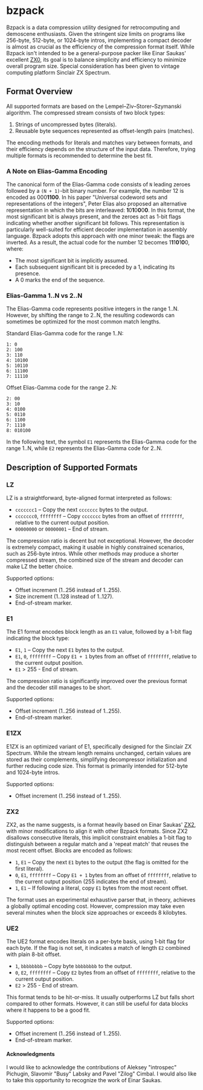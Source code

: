 # bzpack

Bzpack is a data compression utility designed for retrocomputing and demoscene enthusiasts. Given the stringent size limits
on programs like 256-byte, 512-byte, or 1024-byte intros, implementing a compact decoder is almost as crucial as the efficiency
of the compression format itself. While Bzpack isn't intended to be a general-purpose packer like Einar Saukas' excellent
[ZX0](https://github.com/einar-saukas/ZX0), its goal is to balance simplicity and efficiency to minimize overall program size.
Special consideration has been given to vintage computing platform Sinclair ZX Spectrum.

## Format Overview

All supported formats are based on the Lempel–Ziv–Storer–Szymanski algorithm. The compressed stream consists of two block types:

1. Strings of uncompressed bytes (literals).
2. Reusable byte sequences represented as offset-length pairs (matches).

The encoding methods for literals and matches vary between formats, and their efficiency depends on the structure of the input
data. Therefore, trying multiple formats is recommended to determine the best fit.

### A Note on Elias-Gamma Encoding

The canonical form of the Elias-Gamma code consists of `N` leading zeroes followed by a `(N + 1)`-bit binary number. For
example, the number 12 is encoded as 000**1100**. In his paper "Universal codeword sets and representations of the integers",
Peter Elias also proposed an alternative representation in which the bits are interleaved: **1**0**1**0**0**0**0**. In this
format, the most significant bit is always present, and the zeroes act as 1-bit flags indicating whether another significant
bit follows. This representation is particularly well-suited for efficient decoder implementation in assembly language.
Bzpack adopts this approach with one minor tweak: the flags are inverted. As a result, the actual code for the number 12
becomes 1**1**1**0**1**0**0, where:

* The most significant bit is implicitly assumed.
* Each subsequent significant bit is preceded by a 1, indicating its presence.
* A 0 marks the end of the sequence.

### Elias-Gamma 1..N vs 2..N

The Elias-Gamma code represents positive integers in the range 1..N. However, by shifting the range to 2..N, the resulting
codewords can sometimes be optimized for the most common match lengths.

Standard Elias-Gamma code for the range 1..N:
```
1: 0
2: 100
3: 110
4: 10100
5: 10110
6: 11100
7: 11110
```
Offset Elias-Gamma code for the range 2..N:
```
2: 00
3: 10
4: 0100
5: 0110
6: 1100
7: 1110
8: 010100
```
In the following text, the symbol `E1` represents the Elias-Gamma code for the range 1..N, while `E2` represents the
Elias-Gamma code for 2..N.

## Description of Supported Formats

### LZ

LZ is a straightforward, byte-aligned format interpreted as follows:

* `ccccccc1` – Copy the next `ccccccc` bytes to the output.
* `ccccccc0`, `ffffffff` – Copy `ccccccc` bytes from an offset of `ffffffff`, relative to the current output position.
* `00000000` or `00000001` – End of stream.

The compression ratio is decent but not exceptional. However, the decoder is extremely compact, making it usable in highly
constrained scenarios, such as 256-byte intros. While other methods may produce a shorter compressed stream, the combined size
of the stream and decoder can make LZ the better choice.

Supported options:

* Offset increment (1..256 instead of 1..255).
* Size increment (1..128 instead of 1..127).
* End-of-stream marker.

### E1

The E1 format encodes block length as an `E1` value, followed by a 1-bit flag indicating the block type:

* `E1`, `1` – Copy the next `E1` bytes to the output.
* `E1`, `0`, `ffffffff` – Copy `E1 + 1` bytes from an offset of `ffffffff`, relative to the current output position.
* `E1` > 255 - End of stream.

The compression ratio is significantly improved over the previous format and the decoder still manages to be short.

Supported options:

* Offset increment (1..256 instead of 1..255).
* End-of-stream marker.

### E1ZX

E1ZX is an optimized variant of E1, specifically designed for the Sinclair ZX Spectrum. While the stream length remains
unchanged, certain values are stored as their complements, simplifying decompressor initialization and further reducing code
size. This format is primarily intended for 512-byte and 1024-byte intros.

Supported options:

* Offset increment (1..256 instead of 1..255).

### ZX2

ZX2, as the name suggests, is a format heavily based on Einar Saukas' [ZX2](https://github.com/einar-saukas/ZX2), with
minor modifications to align it with other Bzpack formats. Since ZX2 disallows consecutive literals, this implicit constraint
enables a 1-bit flag to distinguish between a regular match and a 'repeat match' that reuses the most recent offset. Blocks are
encoded as follows:

* `1`, `E1` – Copy the next `E1` bytes to the output (the flag is omitted for the first literal).
* `0`, `E1`, `ffffffff` – Copy `E1 + 1` bytes from an offset of `ffffffff`, relative to the current output position
(255 indicates the end of stream).
* `1`, `E1` – If following a literal, copy `E1` bytes from the most recent offset.

The format uses an experimental exhaustive parser that, in theory, achieves a globally optimal encoding cost. However,
compression may take even several minutes when the block size approaches or exceeds 8 kilobytes.

### UE2

The UE2 format encodes literals on a per-byte basis, using 1-bit flag for each byte. If the flag is not set, it indicates
a match of length `E2` combined with plain 8-bit offset.

* `1`, `bbbbbbbb` – Copy byte `bbbbbbbb` to the output.
* `0`, `E2`, `ffffffff` – Copy `E2` bytes from an offset of `ffffffff`, relative to the current output position.
* `E2` > 255 - End of stream.

This format tends to be hit-or-miss. It usually outperforms LZ but falls short compared to other formats. However, it can still
be useful for data blocks where it happens to be a good fit.

Supported options:

* Offset increment (1..256 instead of 1..255).
* End-of-stream marker.

#### Acknowledgments

I would like to acknowledge the contributions of Aleksey "introspec" Pichugin, Slavomir "Busy" Labsky and
Pavel "Zilog" Cimbal. I would also like to take this opportunity to recognize the work of Einar Saukas.
